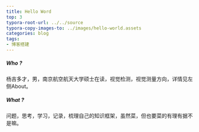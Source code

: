 ```yaml
---
title: Hello Word
top: 3
typora-root-url: ../../source
typora-copy-images-to: ../images/hello-world.assets
categories: blog
tags:
- 博客搭建
---
```

##### Who ?

杨吉多才，男，南京航空航天大学硕士在读，视觉检测，视觉测量方向，详情见左侧About。

##### What ?

问题，思考，学习，记录，梳理自己的知识框架，虽然菜，但也要菜的有理有据不是嘛。


